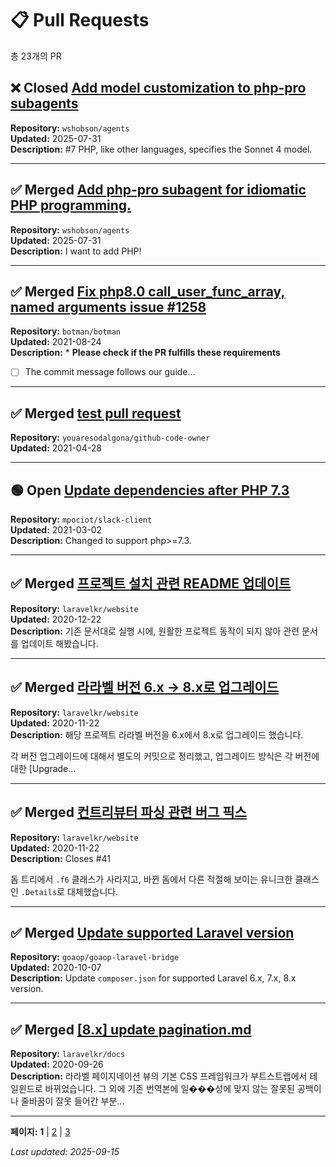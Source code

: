 # 📋 Pull Requests

총 23개의 PR

## ❌ Closed [Add model customization to php-pro subagents](https://github.com/wshobson/agents/pull/18)
**Repository:** `wshobson/agents`  
**Updated:** 2025-07-31  
**Description:** #7 PHP, like other languages, specifies the Sonnet 4 model.  

---

## ✅ Merged [Add php-pro subagent for idiomatic PHP programming.](https://github.com/wshobson/agents/pull/10)
**Repository:** `wshobson/agents`  
**Updated:** 2025-07-31  
**Description:** I want to add PHP!  

---

## ✅ Merged [Fix php8.0 call_user_func_array, named arguments issue #1258](https://github.com/botman/botman/pull/1259)
**Repository:** `botman/botman`  
**Updated:** 2021-08-24  
**Description:** * **Please check if the PR fulfills these requirements**
- [ ] The commit message follows our guide...  

---

## ✅ Merged [test pull request](https://github.com/youaresodalgona/github-code-owner/pull/1)
**Repository:** `youaresodalgona/github-code-owner`  
**Updated:** 2021-04-28  

---

## 🟢 Open [Update dependencies after PHP 7.3](https://github.com/mpociot/slack-client/pull/17)
**Repository:** `mpociot/slack-client`  
**Updated:** 2021-03-02  
**Description:** Changed to support php>=7.3.  

---

## ✅ Merged [프로젝트 설치 관련 README 업데이트](https://github.com/laravelkr/website/pull/44)
**Repository:** `laravelkr/website`  
**Updated:** 2020-12-22  
**Description:** 기존 문서대로 실행 시에, 원활한 프로젝트 동작이 되지 않아 관련 문서를 업데이트 해봤습니다.  

---

## ✅ Merged [라라벨 버전 6.x -> 8.x로 업그레이드](https://github.com/laravelkr/website/pull/43)
**Repository:** `laravelkr/website`  
**Updated:** 2020-11-22  
**Description:** 해당 프로젝트 라라벨 버전을 6.x에서 8.x로 업그레이드 했습니다.

각 버전 업그레이드에 대해서 별도의 커밋으로 정리했고, 업그레이드 방식은 각 버전에 대한 [Upgrade...  

---

## ✅ Merged [컨트리뷰터 파싱 관련 버그 픽스](https://github.com/laravelkr/website/pull/42)
**Repository:** `laravelkr/website`  
**Updated:** 2020-11-22  
**Description:** Closes #41 

돔 트리에서 `.f6` 클래스가 사라지고, 바뀐 돔에서 다른 적절해 보이는 유니크한 클래스인 `.Details`로 대체했습니다.  

---

## ✅ Merged [Update supported Laravel version](https://github.com/goaop/goaop-laravel-bridge/pull/16)
**Repository:** `goaop/goaop-laravel-bridge`  
**Updated:** 2020-10-07  
**Description:** Update `composer.json` for supported Laravel 6.x, 7.x, 8.x version.  

---

## ✅ Merged [[8.x] update pagination.md](https://github.com/laravelkr/docs/pull/322)
**Repository:** `laravelkr/docs`  
**Updated:** 2020-09-26  
**Description:** 라라벨 페이지네이션 뷰의 기본 CSS 프레임워크가 부트스트랩에서 테일윈드로 바뀌었습니다.
그 외에 기존 번역본에 일���성에 맞지 않는 잘못된 공백이나 줄바꿈이 잘못 들어간 부분...  

---


**페이지:** **1** | [2](page-2.md) | [3](page-3.md) 

*Last updated: 2025-09-15*

